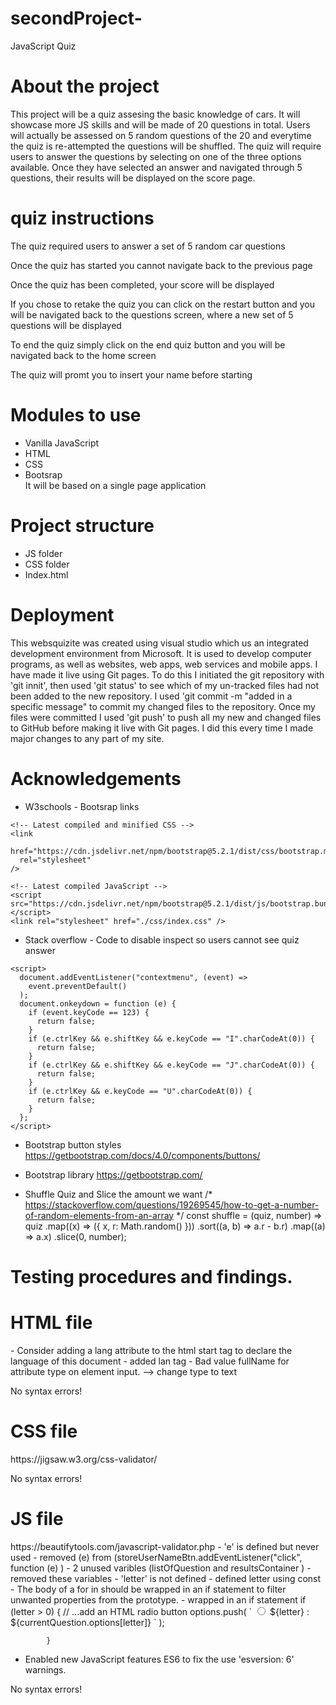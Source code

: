 # secondProject-
JavaScript Quiz 

# About the project 
This project will be a quiz assesing the basic knowledge of cars. It will showcase more JS skills and will be made of 20 questions in total. Users will actually be assessed on 5 random questions of the 20 and everytime the quiz is re-attempted the questions will be shuffled. The quiz will require users to answer the questions by selecting on one of the three options available. Once they have selected an answer and navigated through 5 questions, their results will be displayed on the score page. 

# quiz instructions 

The quiz required users to answer a set of 5 random car questions 

Once the quiz has started you cannot navigate back to the previous page

Once the quiz has been completed, your score will be displayed

If you chose to retake the quiz you can click on the restart button and you will be navigated back to the questions screen, where a new set of 5 questions will be displayed

To end the quiz simply click on the end quiz button and you will be navigated back to the home screen 

The quiz will promt you to insert your name before starting

# Modules to use 

- Vanilla JavaScript
- HTML
- CSS
- Bootsrap  
It will be based on a single page application

# Project structure 
- JS folder 
- CSS folder 
- Index.html

# Deployment 
This websquizite was created using visual studio which us an integrated development environment from Microsoft. It is used to develop computer programs, as well as websites, web apps, web services and mobile apps. I have made it live using Git pages. To do this I initiated the git repository with 'git innit', then used 'git status' to see which of my un-tracked files had not been added to the new repository. I used 'git commit -m "added in a specific message" to commit my changed files to the repository. Once my files were committed I used 'git push' to push all my new and changed files to GitHub before making it live with Git pages. I did this every time I made major changes to any part of my site.

# Acknowledgements 
- W3schools - Bootsrap links 
<!-- https://www.w3schools.com/bootstrap5/bootstrap_get_started.php for bootstrap links "latests complied and minified CSS + Latest complied Javascript"-->
    <!-- Latest compiled and minified CSS -->
    <link
      href="https://cdn.jsdelivr.net/npm/bootstrap@5.2.1/dist/css/bootstrap.min.css"
      rel="stylesheet"
    />

    <!-- Latest compiled JavaScript -->
    <script src="https://cdn.jsdelivr.net/npm/bootstrap@5.2.1/dist/js/bootstrap.bundle.min.js"></script>
    <link rel="stylesheet" href="./css/index.css" />      

- Stack overflow - Code to disable inspect so users cannot see quiz answer
<!-- code to disable inspect so users cannot see quiz answer 
    https://stackoverflow.com/questions/28690564/is-it-possible-to-remove-inspect-element-->
    <script>
      document.addEventListener("contextmenu", (event) =>
        event.preventDefault()
      );
      document.onkeydown = function (e) {
        if (event.keyCode == 123) {
          return false;
        }
        if (e.ctrlKey && e.shiftKey && e.keyCode == "I".charCodeAt(0)) {
          return false;
        }
        if (e.ctrlKey && e.shiftKey && e.keyCode == "J".charCodeAt(0)) {
          return false;
        }
        if (e.ctrlKey && e.keyCode == "U".charCodeAt(0)) {
          return false;
        }
      };
    </script>

- Bootstrap button styles 
https://getbootstrap.com/docs/4.0/components/buttons/

- Bootstrap library 
https://getbootstrap.com/

- Shuffle Quiz and Slice the amount we want
/* https://stackoverflow.com/questions/19269545/how-to-get-a-number-of-random-elements-from-an-array */
const shuffle = (quiz, number) =>
  quiz
    .map((x) => ({ x, r: Math.random() }))
    .sort((a, b) => a.r - b.r)
    .map((a) => a.x)
    .slice(0, number);

#  Testing procedures and findings.
<h1> HTML file </h1>
- Consider adding a lang attribute to the html start tag to declare the language of this document - added lan tag
- Bad value fullName for attribute type on element input. —> change type to text 
<p> No syntax errors! </p>

<h1> CSS file </h1>
https://jigsaw.w3.org/css-validator/
<p> No syntax errors! </p>

<h1>JS file  </h1>
https://beautifytools.com/javascript-validator.php
- 'e' is defined but never used - removed (e) from (storeUserNameBtn.addEventListener("click", function (e) )
- 2 unused varibles (listOfQuestion and resultsContainer ) - removed these variables 
- 'letter' is not defined - defined letter using const
- The body of a for in should be wrapped in an if statement to filter unwanted properties from the prototype. - wrapped in an if statement 
if (letter > 0) {
				// ...add an HTML radio button 
				options.push(
					`<label class="form-check-label">
            <input type="radio" class="form-check-input"  name="question${
              questionNumber + 1
            }" value="${letter}" required>
            ${letter} :
            ${currentQuestion.options[letter]}
          </label>`
				);

			}
- Enabled new JavaScript features ES6 to fix the use 'esversion: 6' warnings.


<p> No syntax errors! </p>


 